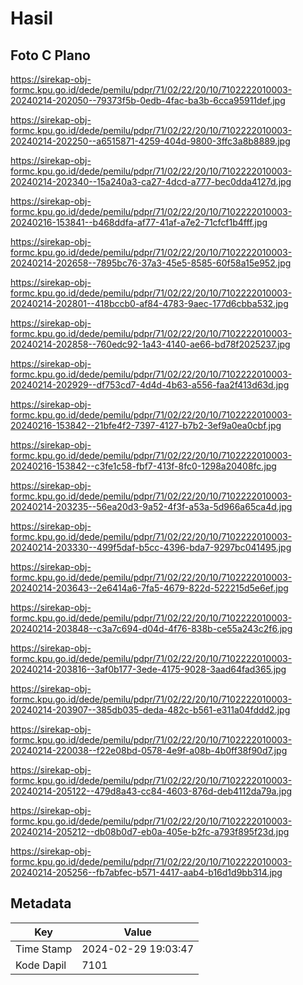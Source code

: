 # Hasil

## Foto C Plano

https://sirekap-obj-formc.kpu.go.id/dede/pemilu/pdpr/71/02/22/20/10/7102222010003-20240214-202050--79373f5b-0edb-4fac-ba3b-6cca95911def.jpg

https://sirekap-obj-formc.kpu.go.id/dede/pemilu/pdpr/71/02/22/20/10/7102222010003-20240214-202250--a6515871-4259-404d-9800-3ffc3a8b8889.jpg

https://sirekap-obj-formc.kpu.go.id/dede/pemilu/pdpr/71/02/22/20/10/7102222010003-20240214-202340--15a240a3-ca27-4dcd-a777-bec0dda4127d.jpg

https://sirekap-obj-formc.kpu.go.id/dede/pemilu/pdpr/71/02/22/20/10/7102222010003-20240216-153841--b468ddfa-af77-41af-a7e2-71cfcf1b4fff.jpg

https://sirekap-obj-formc.kpu.go.id/dede/pemilu/pdpr/71/02/22/20/10/7102222010003-20240214-202658--7895bc76-37a3-45e5-8585-60f58a15e952.jpg

https://sirekap-obj-formc.kpu.go.id/dede/pemilu/pdpr/71/02/22/20/10/7102222010003-20240214-202801--418bccb0-af84-4783-9aec-177d6cbba532.jpg

https://sirekap-obj-formc.kpu.go.id/dede/pemilu/pdpr/71/02/22/20/10/7102222010003-20240214-202858--760edc92-1a43-4140-ae66-bd78f2025237.jpg

https://sirekap-obj-formc.kpu.go.id/dede/pemilu/pdpr/71/02/22/20/10/7102222010003-20240214-202929--df753cd7-4d4d-4b63-a556-faa2f413d63d.jpg

https://sirekap-obj-formc.kpu.go.id/dede/pemilu/pdpr/71/02/22/20/10/7102222010003-20240216-153842--21bfe4f2-7397-4127-b7b2-3ef9a0ea0cbf.jpg

https://sirekap-obj-formc.kpu.go.id/dede/pemilu/pdpr/71/02/22/20/10/7102222010003-20240216-153842--c3fe1c58-fbf7-413f-8fc0-1298a20408fc.jpg

https://sirekap-obj-formc.kpu.go.id/dede/pemilu/pdpr/71/02/22/20/10/7102222010003-20240214-203235--56ea20d3-9a52-4f3f-a53a-5d966a65ca4d.jpg

https://sirekap-obj-formc.kpu.go.id/dede/pemilu/pdpr/71/02/22/20/10/7102222010003-20240214-203330--499f5daf-b5cc-4396-bda7-9297bc041495.jpg

https://sirekap-obj-formc.kpu.go.id/dede/pemilu/pdpr/71/02/22/20/10/7102222010003-20240214-203643--2e6414a6-7fa5-4679-822d-522215d5e6ef.jpg

https://sirekap-obj-formc.kpu.go.id/dede/pemilu/pdpr/71/02/22/20/10/7102222010003-20240214-203848--c3a7c694-d04d-4f76-838b-ce55a243c2f6.jpg

https://sirekap-obj-formc.kpu.go.id/dede/pemilu/pdpr/71/02/22/20/10/7102222010003-20240214-203816--3af0b177-3ede-4175-9028-3aad64fad365.jpg

https://sirekap-obj-formc.kpu.go.id/dede/pemilu/pdpr/71/02/22/20/10/7102222010003-20240214-203907--385db035-deda-482c-b561-e311a04fddd2.jpg

https://sirekap-obj-formc.kpu.go.id/dede/pemilu/pdpr/71/02/22/20/10/7102222010003-20240214-220038--f22e08bd-0578-4e9f-a08b-4b0ff38f90d7.jpg

https://sirekap-obj-formc.kpu.go.id/dede/pemilu/pdpr/71/02/22/20/10/7102222010003-20240214-205122--479d8a43-cc84-4603-876d-deb4112da79a.jpg

https://sirekap-obj-formc.kpu.go.id/dede/pemilu/pdpr/71/02/22/20/10/7102222010003-20240214-205212--db08b0d7-eb0a-405e-b2fc-a793f895f23d.jpg

https://sirekap-obj-formc.kpu.go.id/dede/pemilu/pdpr/71/02/22/20/10/7102222010003-20240214-205256--fb7abfec-b571-4417-aab4-b16d1d9bb314.jpg


## Metadata

| Key        | Value               |
| ---------- | ------------------- |
| Time Stamp | 2024-02-29 19:03:47 |
| Kode Dapil | 7101                |



